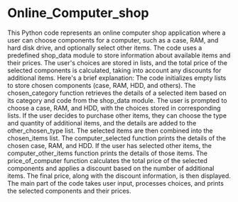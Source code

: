# Online_Computer_shop
This Python code represents an online computer shop application where a user can choose components for a computer, such as a case, RAM, and hard disk drive, and optionally select other items. The code uses a predefined shop_data module to store information about available items and their prices. The user's choices are stored in lists, and the total price of the selected components is calculated, taking into account any discounts for additional items.
Here's a brief explanation:
The code initializes empty lists to store chosen components (case, RAM, HDD, and others).
The chosen_category function retrieves the details of a selected item based on its category and code from the shop_data module.
The user is prompted to choose a case, RAM, and HDD, with the choices stored in corresponding lists.
If the user decides to purchase other items, they can choose the type and quantity of additional items, and the details are added to the other_chosen_type list.
The selected items are then combined into the chosen_items list.
The computer_selected function prints the details of the chosen case, RAM, and HDD.
If the user has selected other items, the computer_other_items function prints the details of those items.
The price_of_computer function calculates the total price of the selected components and applies a discount based on the number of additional items. The final price, along with the discount information, is then displayed.
The main part of the code takes user input, processes choices, and prints the selected components and their prices.
